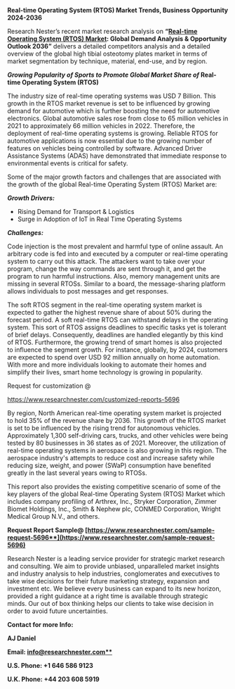 ﻿**Real-time Operating System (RTOS) Market Trends, Business Opportunity 2024-2036**

Research Nester’s recent market research analysis on **“[Real-time Operating System (RTOS) Market](https://www.researchnester.com/reports/real-time-operating-system-market/5696): Global Demand Analysis & Opportunity Outlook 2036”** delivers a detailed competitors analysis and a detailed overview of the global high tibial osteotomy plates market in terms of market segmentation by technique, material, end-use, and by region. 

***Growing Popularity of Sports to Promote Global Market Share of* Real-time Operating System (RTOS)** 

The industry size of real-time operating systems was USD 7 Billion. This growth in the RTOS market revenue is set to be influenced by growing demand for automotive which is further boosting the need for automotive electronics. Global automotive sales rose from close to 65 million vehicles in 2021 to approximately 66 million vehicles in 2022. Therefore, the deployment of real-time operating systems is growing. Reliable RTOS for automotive applications is now essential due to the growing number of features on vehicles being controlled by software. Advanced Driver Assistance Systems (ADAS) have demonstrated that immediate response to environmental events is critical for safety. 

Some of the major growth factors and challenges that are associated with the growth of the global Real-time Operating System (RTOS) Market are:

***Growth Drivers:***

- Rising Demand for Transport & Logistics 
- Surge in Adoption of IoT in Real Time Operating Systems 

***Challenges:***

Code injection is the most prevalent and harmful type of online assault. An arbitrary code is fed into and executed by a computer or real-time operating system to carry out this attack. The attackers want to take over your program, change the way commands are sent through it, and get the program to run harmful instructions. Also, memory management units are missing in several RTOSs. Similar to a board, the message-sharing platform allows individuals to post messages and get responses. 

The soft RTOS segment in the real-time operating system market is expected to gather the highest revenue share of about 50% during the forecast period. A soft real-time RTOS can withstand delays in the operating system. This sort of RTOS assigns deadlines to specific tasks yet is tolerant of brief delays. Consequently, deadlines are handled elegantly by this kind of RTOS. Furthermore, the growing trend of smart homes is also projected to influence the segment growth. For instance, globally, by 2024, customers are expected to spend over USD 92 million annually on home automation. With more and more individuals looking to automate their homes and simplify their lives, smart home technology is growing in popularity. 

Request for customization @ 

<https://www.researchnester.com/customized-reports-5696>

By region, North American real-time operating system market is projected to hold 35% of the revenue share by 2036. This growth of the RTOS market is set to be influenced by the rising trend for autonomous vehicles. Approximately 1,300 self-driving cars, trucks, and other vehicles were being tested by 80 businesses in 36 states as of 2021. Moreover, the utilization of real-time operating systems in aerospace is also growing in this region. The aerospace industry's attempts to reduce cost and increase safety while reducing size, weight, and power (SWaP) consumption have benefited greatly in the last several years owing to RTOSs.

This report also provides the existing competitive scenario of some of the key players of the global Real-time Operating System (RTOS) Market which includes company profiling of Arthrex, Inc., Stryker Corporation, Zimmer Biomet Holdings, Inc., Smith & Nephew plc, CONMED Corporation, Wright Medical Group N.V., and others.      

**Request Report Sample@ [https://www.researchnester.com/sample-request-5696**](https://www.researchnester.com/sample-request-5696)**

Research Nester is a leading service provider for strategic market research and consulting. We aim to provide unbiased, unparalleled market insights and industry analysis to help industries, conglomerates and executives to take wise decisions for their future marketing strategy, expansion and investment etc. We believe every business can expand to its new horizon, provided a right guidance at a right time is available through strategic minds. Our out of box thinking helps our clients to take wise decision in order to avoid future uncertainties.

**Contact for more Info:**

**AJ Daniel**

**Email: [info@researchnester.com**](mailto:info@researchnester.com)**

**U.S. Phone: +1 646 586 9123** 

**U.K. Phone: +44 203 608 5919**

